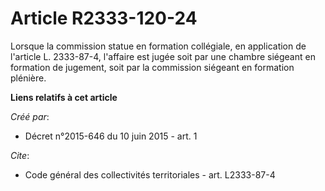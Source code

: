 # Article R2333-120-24

Lorsque la commission statue en formation collégiale, en application de l'article L. 2333-87-4, l'affaire est jugée soit par
une chambre siégeant en formation de jugement, soit par la commission siégeant en formation plénière.

**Liens relatifs à cet article**

_Créé par_:

  - Décret n°2015-646 du 10 juin 2015 - art. 1

_Cite_:

  - Code général des collectivités territoriales - art. L2333-87-4
